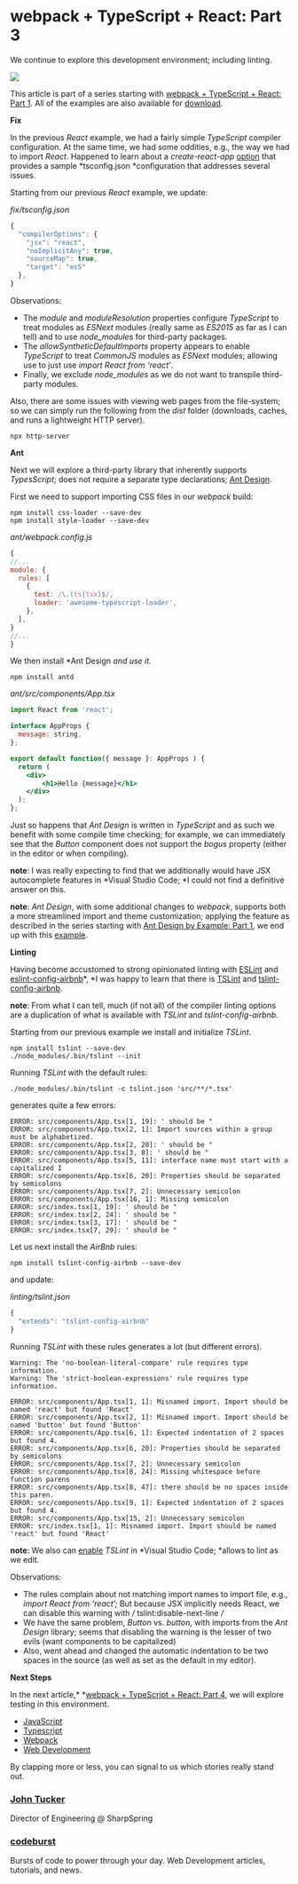 # webpack + TypeScript + React: Part 3

We continue to explore this development environment; including linting.

![](https://cdn-images-1.medium.com/max/1600/1*KtC8Txt4_xtBxCMavLz68w.jpeg)

This article is part of a series starting with [webpack + TypeScript + React:
Part 1](https://codeburst.io/webpack-typescript-react-part-1-dc154e250f23). All
of the examples are also available for
[download](https://github.com/larkintuckerllc/webpack-typescript-patterns).

**Fix**

In the previous *React* example, we had a fairly simple *TypeScript* compiler
configuration. At the same time, we had some oddities, e.g., the way we had to
import *React*. Happened to learn about a *create-react-app*
[option](https://www.npmjs.com/package/react-scripts-ts) that provides a sample
*tsconfig.json *configuration that addresses several issues.

Starting from our previous *React* example, we update:

*fix/tsconfig.json*
```javascript
{
  "compilerOptions": {
    "jsx": "react",
    "noImplicitAny": true,
    "sourceMap": true,
    "target": "es5"
  },
}
```

Observations:

* The *module* and *moduleResolution* properties configure *TypeScript* to treat
modules as *ESNext* modules (really same as *ES2015* as far as I can tell) and
to use *node_modules* for third-party packages.
* The *allowSyntheticDefaultImports* property appears to enable *TypeScript* to
treat *CommonJS* modules as *ESNext* modules; allowing use to just use *import
React from ‘react’*.
* Finally, we exclude *node_modules* as we do not want to transpile third-party
modules.

Also, there are some issues with viewing web pages from the file-system; so we
can simply run the following from the *dist* folder (downloads, caches, and runs
a lightweight HTTP server).
```shellsession
npx http-server
```

**Ant**

Next we will explore a third-party library that inherently supports
*TypesScript*; does not require a separate type declarations; [Ant
Design](https://ant.design/).

First we need to support importing CSS files in our *webpack* build:
```shellsession
npm install css-loader --save-dev
npm install style-loader --save-dev
```

*ant/webpack.config.js*
```javascript
{
//...
module: {
  rules: [
    {
      test: /\.(ts|tsx)$/,
      loader: 'awesome-typescript-loader',
    },       
  ],
}
//...
}
```

We then install *Ant Design *and use it.*
```shellsession
npm install antd
```

*ant/src/components/App.tsx*
```jsx
import React from 'react';

interface AppProps {
  message: string,
};

export default function({ message }: AppProps ) {
  return (
    <div>
        <h1>Hello {message}</h1>
    </div>
  );
};
```

Just so happens that *Ant Design* is written in *TypeScript* and as such we
benefit with some compile time checking; for example, we can immediately see
that the *Button* component does not support the *bogus* property (either in the
editor or when compiling).

**note**: I was really expecting to find that we additionally would have JSX
autocomplete features in *Visual Studio Code; *I could not find a definitive
answer on this.

**note**: *Ant Design*, with some additional changes to *webpack*, supports both
a more streamlined import and theme customization; applying the feature as
described in the series starting with [Ant Design by Example: Part
1](https://codeburst.io/ant-design-by-example-part-1-f915e4a5547), we end up
with this
[example](https://github.com/larkintuckerllc/webpack-typescript-patterns/tree/master/ant-themed).

**Linting**

Having become accustomed to strong opinionated linting with
[ESLint](https://eslint.org/) and
[eslint-config-airbnb](https://www.npmjs.com/package/eslint-config-airbnb)*, *I
was happy to learn that there is [TSLint](https://palantir.github.io/tslint/)
and [tslint-config-airbnb](https://www.npmjs.com/package/tslint-config-airbnb).

**note**: From what I can tell, much (if not all) of the compiler linting
options are a duplication of what is available with *TSLint* and
*tslint-config-airbnb*.

Starting from our previous example we install and initialize *TSLint*.

```shellsession
npm install tslint --save-dev
./node_modules/.bin/tslint --init
```

Running *TSLint* with the default rules:
```shellsession
./node_modules/.bin/tslint -c tslint.json 'src/**/*.tsx'
```

generates quite a few errors:

    ERROR: src/components/App.tsx[1, 19]: ' should be "
    ERROR: src/components/App.tsx[2, 1]: Import sources within a group must be alphabetized.
    ERROR: src/components/App.tsx[2, 20]: ' should be "
    ERROR: src/components/App.tsx[3, 8]: ' should be "
    ERROR: src/components/App.tsx[5, 11]: interface name must start with a capitalized I
    ERROR: src/components/App.tsx[6, 20]: Properties should be separated by semicolons
    ERROR: src/components/App.tsx[7, 2]: Unnecessary semicolon
    ERROR: src/components/App.tsx[16, 1]: Missing semicolon
    ERROR: src/index.tsx[1, 19]: ' should be "
    ERROR: src/index.tsx[2, 24]: ' should be "
    ERROR: src/index.tsx[3, 17]: ' should be "
    ERROR: src/index.tsx[7, 29]: ' should be "

Let us next install the *AirBnb* rules:
```shellsession
npm install tslint-config-airbnb --save-dev
```
and update:

*linting/tslint.json*
```javascript
{
  "extends": "tslint-config-airbnb"
}
```

Running *TSLint* with these rules generates a lot (but different errors).

    Warning: The 'no-boolean-literal-compare' rule requires type information.
    Warning: The 'strict-boolean-expressions' rule requires type information.

    ERROR: src/components/App.tsx[1, 1]: Misnamed import. Import should be named 'react' but found 'React'
    ERROR: src/components/App.tsx[2, 1]: Misnamed import. Import should be named 'button' but found 'Button'
    ERROR: src/components/App.tsx[6, 1]: Expected indentation of 2 spaces but found 4.
    ERROR: src/components/App.tsx[6, 20]: Properties should be separated by semicolons
    ERROR: src/components/App.tsx[7, 2]: Unnecessary semicolon
    ERROR: src/components/App.tsx[8, 24]: Missing whitespace before function parens
    ERROR: src/components/App.tsx[8, 47]: there should be no spaces inside this paren.
    ERROR: src/components/App.tsx[9, 1]: Expected indentation of 2 spaces but found 4.
    ERROR: src/components/App.tsx[15, 2]: Unnecessary semicolon
    ERROR: src/index.tsx[1, 1]: Misnamed import. Import should be named 'react' but found 'React'

**note**: We also can
[enable](https://marketplace.visualstudio.com/items?itemName=eg2.tslint)
*TSLint* in *Visual Studio Code; *allows to lint as we edit.

Observations:

* The rules complain about not matching import names to import file, e.g., *import
React from ‘react’;* But because JSX implicitly needs React, we can disable this
warning with */* tslint:disable-next-line */*
* We have the same problem, *Button* vs. *button*, with imports from the *Ant
Design* library; seems that disabling the warning is the lesser of two evils
(want components to be capitalized)
* Also, went ahead and changed the automatic indentation to be two spaces in the
source (as well as set as the default in my editor).

**Next Steps**

In the next article,* *[webpack + TypeScript + React: Part
4](https://medium.com/@johntucker_48673/webpack-typescript-react-part-4-14582e9a33ce),
we will explore testing in this environment.

* [JavaScript](https://codeburst.io/tagged/javascript?source=post)
* [Typescript](https://codeburst.io/tagged/typescript?source=post)
* [Webpack](https://codeburst.io/tagged/webpack?source=post)
* [Web Development](https://codeburst.io/tagged/web-development?source=post)

By clapping more or less, you can signal to us which stories really stand out.

### [John Tucker](https://codeburst.io/@johntucker_48673)

Director of Engineering @ SharpSpring

### [codeburst](https://codeburst.io/?source=footer_card)

Bursts of code to power through your day. Web Development articles, tutorials,
and news.
